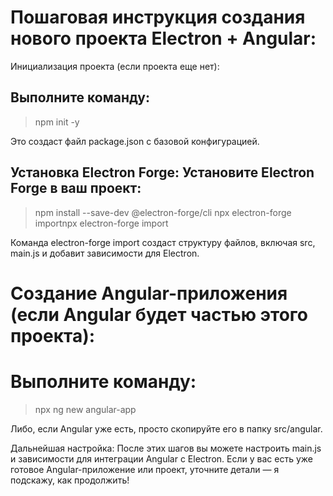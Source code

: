 # Пошаговая инструкция создания нового проекта Electron + Angular:
Инициализация проекта (если проекта еще нет): 

## Выполните команду:

> npm init -y

Это создаст файл package.json с базовой конфигурацией.

## Установка Electron Forge: Установите Electron Forge в ваш проект:

> npm install --save-dev @electron-forge/cli
> npx electron-forge importnpx electron-forge import

Команда electron-forge import создаст структуру файлов, включая src, main.js и добавит зависимости для Electron.

# Создание Angular-приложения (если Angular будет частью этого проекта): 

# Выполните команду:

> npx ng new angular-app

Либо, если Angular уже есть, просто скопируйте его в папку src/angular.

Дальнейшая настройка: После этих шагов вы можете настроить main.js и зависимости для интеграции Angular с Electron.
Если у вас есть уже готовое Angular-приложение или проект, уточните детали — я подскажу, как продолжить!
